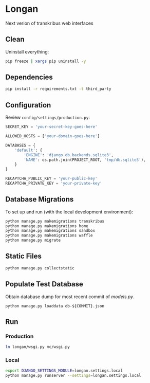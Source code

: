 # Longan
 Next verion of transkribus web interfaces

## Clean

Uninstall everything:

```bash
pip freeze | xargs pip uninstall -y
```

## Dependencies

```bash
pip install -r requirements.txt -t third_party
```



## Configuration

Review `config/settings/production.py`:

```python
SECRET_KEY = 'your-secret-key-goes-here'

ALLOWED_HOSTS = ['your-domain-goes-here']

DATABASES = {
    'default': {
        'ENGINE': 'django.db.backends.sqlite3',
        'NAME': os.path.join(PROJECT_ROOT, 'tmp/db.sqlite3'),
    }
}

RECAPTCHA_PUBLIC_KEY = 'your-public-key'
RECAPTCHA_PRIVATE_KEY = 'your-private-key'
```

## Database Migrations

To set up and run (with the local development environment):

```bash
python manage.py makemigrations transkribus
python manage.py makemigrations home
python manage.py makemigrations sandbox
python manage.py makemigrations waffle
python manage.py migrate
```

## Static Files

```bash
python manage.py collectstatic
```

## Populate Test Database

Obtain database dump for most recent commit of _models.py_.

```
python manage.py loaddata db-${COMMIT}.json
```

## Run

### Production

```bash
ln longan/wsgi.py mc/wsgi.py
```

### Local

```bash
export DJANGO_SETTINGS_MODULE=longan.settings.local
python manage.py runserver --settings=longan.settings.local
```
